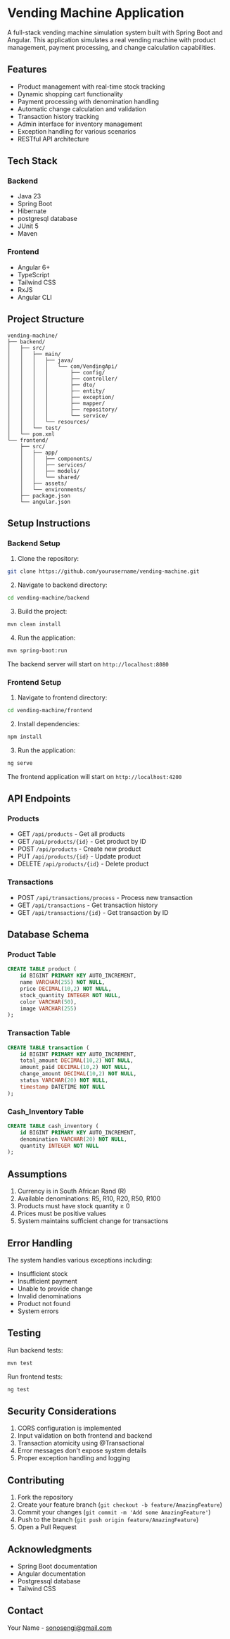 # Vending Machine Application

A full-stack vending machine simulation system built with Spring Boot and Angular. This application simulates a real vending machine with product management, payment processing, and change calculation capabilities.

## Features

- Product management with real-time stock tracking
- Dynamic shopping cart functionality
- Payment processing with denomination handling
- Automatic change calculation and validation
- Transaction history tracking
- Admin interface for inventory management
- Exception handling for various scenarios
- RESTful API architecture

## Tech Stack

### Backend
- Java 23
- Spring Boot
- Hibernate
- postgresql database
- JUnit 5
- Maven

### Frontend
- Angular 6+
- TypeScript
- Tailwind CSS
- RxJS
- Angular CLI

## Project Structure

```
vending-machine/
├── backend/
│   ├── src/
│   │   ├── main/
│   │   │   ├── java/
│   │   │   │   └── com/VendingApi/
│   │   │   │       ├── config/
│   │   │   │       ├── controller/
│   │   │   │       ├── dto/
│   │   │   │       ├── entity/
│   │   │   │       ├── exception/
│   │   │   │       ├── mapper/
│   │   │   │       ├── repository/
│   │   │   │       └── service/
│   │   │   └── resources/
│   │   └── test/
│   └── pom.xml
└── frontend/
    ├── src/
    │   ├── app/
    │   │   ├── components/
    │   │   ├── services/
    │   │   ├── models/
    │   │   └── shared/
    │   ├── assets/
    │   └── environments/
    ├── package.json
    └── angular.json
```

## Setup Instructions

### Backend Setup

1. Clone the repository:
```bash
git clone https://github.com/yourusername/vending-machine.git
```

2. Navigate to backend directory:
```bash
cd vending-machine/backend
```

3. Build the project:
```bash
mvn clean install
```

4. Run the application:
```bash
mvn spring-boot:run
```

The backend server will start on `http://localhost:8080`

### Frontend Setup

1. Navigate to frontend directory:
```bash
cd vending-machine/frontend
```

2. Install dependencies:
```bash
npm install
```

3. Run the application:
```bash
ng serve
```

The frontend application will start on `http://localhost:4200`

## API Endpoints

### Products
- GET `/api/products` - Get all products
- GET `/api/products/{id}` - Get product by ID
- POST `/api/products` - Create new product
- PUT `/api/products/{id}` - Update product
- DELETE `/api/products/{id}` - Delete product

### Transactions
- POST `/api/transactions/process` - Process new transaction
- GET `/api/transactions` - Get transaction history
- GET `/api/transactions/{id}` - Get transaction by ID

## Database Schema

### Product Table
```sql
CREATE TABLE product (
    id BIGINT PRIMARY KEY AUTO_INCREMENT,
    name VARCHAR(255) NOT NULL,
    price DECIMAL(10,2) NOT NULL,
    stock_quantity INTEGER NOT NULL,
    color VARCHAR(50),
    image VARCHAR(255)
);
```

### Transaction Table
```sql
CREATE TABLE transaction (
    id BIGINT PRIMARY KEY AUTO_INCREMENT,
    total_amount DECIMAL(10,2) NOT NULL,
    amount_paid DECIMAL(10,2) NOT NULL,
    change_amount DECIMAL(10,2) NOT NULL,
    status VARCHAR(20) NOT NULL,
    timestamp DATETIME NOT NULL
);
```

### Cash_Inventory Table
```sql
CREATE TABLE cash_inventory (
    id BIGINT PRIMARY KEY AUTO_INCREMENT,
    denomination VARCHAR(20) NOT NULL,
    quantity INTEGER NOT NULL
);
```

## Assumptions

1. Currency is in South African Rand (R)
2. Available denominations: R5, R10, R20, R50, R100
3. Products must have stock quantity ≥ 0
4. Prices must be positive values
5. System maintains sufficient change for transactions

## Error Handling

The system handles various exceptions including:
- Insufficient stock
- Insufficient payment
- Unable to provide change
- Invalid denominations
- Product not found
- System errors

## Testing

Run backend tests:
```bash
mvn test
```

Run frontend tests:
```bash
ng test
```

## Security Considerations

1. CORS configuration is implemented
2. Input validation on both frontend and backend
3. Transaction atomicity using @Transactional
4. Error messages don't expose system details
5. Proper exception handling and logging


## Contributing

1. Fork the repository
2. Create your feature branch (`git checkout -b feature/AmazingFeature`)
3. Commit your changes (`git commit -m 'Add some AmazingFeature'`)
4. Push to the branch (`git push origin feature/AmazingFeature`)
5. Open a Pull Request



## Acknowledgments

- Spring Boot documentation
- Angular documentation
- Postgressql database
- Tailwind CSS

## Contact

Your Name - sonosengi@gmail.com

